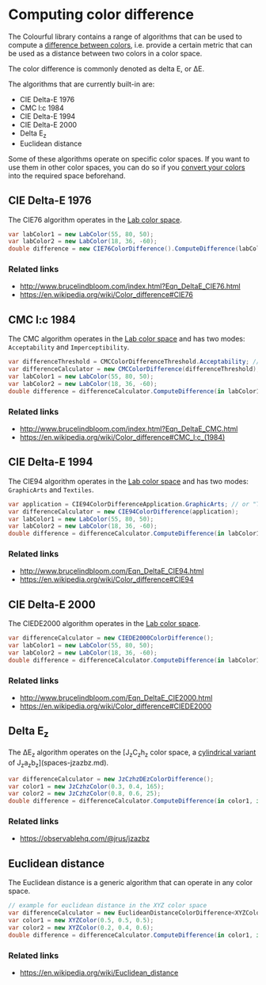 # Computing color difference

The Colourful library contains a range of algorithms that can be used to compute a [difference between colors](https://en.wikipedia.org/wiki/Color_difference), i.e. provide a certain metric that can be used as a distance between two colors in a color space.

The color difference is commonly denoted as delta E, or ΔE.

The algorithms that are currently built-in are:

- CIE Delta-E 1976
- CMC l:c 1984
- CIE Delta-E 1994
- CIE Delta-E 2000
- Delta E<sub>z</sub>
- Euclidean distance

Some of these algorithms operate on specific color spaces. If you want to use them in other color spaces, you can do so if you [convert your colors](topic-conversion.md) into the required space beforehand.


## CIE Delta-E 1976

The CIE76 algorithm operates in the [Lab color space](spaces-lab.md).

```csharp
var labColor1 = new LabColor(55, 80, 50);
var labColor2 = new LabColor(18, 36, -60);
double difference = new CIE76ColorDifference().ComputeDifference(labColor1, labColor2); // 124.1169
```

### Related links

- http://www.brucelindbloom.com/index.html?Eqn_DeltaE_CIE76.html
- https://en.wikipedia.org/wiki/Color_difference#CIE76


## CMC l:c 1984

The CMC algorithm operates in the [Lab color space](spaces-lab.md) and has two modes: `Acceptability` and `Imperceptibility`.

```csharp
var differenceThreshold = CMCColorDifferenceThreshold.Acceptability; // or "Imperceptibility"
var differenceCalculator = new CMCColorDifference(differenceThreshold);
var labColor1 = new LabColor(55, 80, 50);
var labColor2 = new LabColor(18, 36, -60);
double difference = differenceCalculator.ComputeDifference(in labColor1, in labColor2); // 69.7388
```

### Related links

- http://www.brucelindbloom.com/index.html?Eqn_DeltaE_CMC.html
- https://en.wikipedia.org/wiki/Color_difference#CMC_l:c_(1984)


## CIE Delta-E 1994

The CIE94 algorithm operates in the [Lab color space](spaces-lab.md) and has two modes: `GraphicArts` and `Textiles`.

```csharp
var application = CIE94ColorDifferenceApplication.GraphicArts; // or "Textiles"
var differenceCalculator = new CIE94ColorDifference(application);
var labColor1 = new LabColor(55, 80, 50);
var labColor2 = new LabColor(18, 36, -60);
double difference = differenceCalculator.ComputeDifference(in labColor1, in labColor2); // 60.7882
```

### Related links

- http://www.brucelindbloom.com/Eqn_DeltaE_CIE94.html
- https://en.wikipedia.org/wiki/Color_difference#CIE94


## CIE Delta-E 2000

The CIEDE2000 algorithm operates in the [Lab color space](spaces-lab.md).

```csharp
var differenceCalculator = new CIEDE2000ColorDifference();
var labColor1 = new LabColor(55, 80, 50);
var labColor2 = new LabColor(18, 36, -60);
double difference = differenceCalculator.ComputeDifference(in labColor1, in labColor2); // 52.2320
```

### Related links

- http://www.brucelindbloom.com/Eqn_DeltaE_CIE2000.html
- https://en.wikipedia.org/wiki/Color_difference#CIEDE2000


## Delta E<sub>z</sub>

The ΔE<sub>z</sub> algorithm operates on the [J<sub>z</sub>C<sub>z</sub>h<sub>z</sub> color space, a [cylindrical variant](topic-cylindrical-spaces.md) of J<sub>z</sub>a<sub>z</sub>b<sub>z</sub>](spaces-jzazbz.md).

```csharp
var differenceCalculator = new JzCzhzDEzColorDifference();
var color1 = new JzCzhzColor(0.3, 0.4, 165);
var color2 = new JzCzhzColor(0.8, 0.6, 25);
double difference = differenceCalculator.ComputeDifference(in color1, in color2); // 1.0666
```

### Related links

- https://observablehq.com/@jrus/jzazbz


## Euclidean distance

The Euclidean distance is a generic algorithm that can operate in any color space. 

```csharp
// example for euclidean distance in the XYZ color space
var differenceCalculator = new EuclideanDistanceColorDifference<XYZColor>();
var color1 = new XYZColor(0.5, 0.5, 0.5);
var color2 = new XYZColor(0.2, 0.4, 0.6);
double difference = differenceCalculator.ComputeDifference(in color1, in color2); // 0.3317
```

### Related links

- https://en.wikipedia.org/wiki/Euclidean_distance
